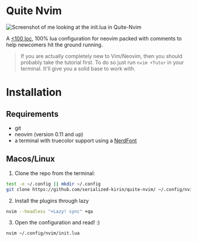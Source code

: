 # Quite Nvim
![Screenshot of me looking at the init.lua in Quite-Nvim](https://i.ibb.co/swNCpKk/Screen-Shot-2024-12-13-at-18-37-43.png)

A [<100 loc](./init-stripped.lua), 100% lua configuration for neovim packed with comments to help newcomers hit the ground running.

> If you are actually completely new to Vim/Neovim, then you should probably take the tutorial first. To do so just run
`nvim +Tutor` in your terminal. It'll give you a solid base to work with.

# Installation
## Requirements
- git
- neovim (version 0.11 and up)
- a terminal with truecolor support using a [NerdFont](https://www.nerdfonts.com/) 
## Macos/Linux
1. Clone the repo from the terminal:
```bash
test -e ~/.config || mkdir ~/.config 
git clone https://github.com/serialized-kirin/quite-nvim/ ~/.config/nvim/
```
2. Install the plugins through lazy
```bash
nvim --headless "+Lazy! sync" +qa
```
3. Open the configuration and read! :)
```bash
nvim ~/.config/nvim/init.lua
```
